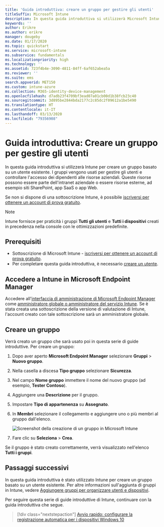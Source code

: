 ```yaml
---
title: 'Guida introduttiva: creare un gruppo per gestire gli utenti'
titleSuffix: Microsoft Intune
description: In questa guida introduttiva si utilizzerà Microsoft Intune per creare un gruppo basato su utenti esistenti.
keywords: ''
author: Erikre
ms.author: erikre
manager: dougeby
ms.date: 01/17/2020
ms.topic: quickstart
ms.service: microsoft-intune
ms.subservice: fundamentals
ms.localizationpriority: high
ms.technology: ''
ms.assetid: 723f4b4e-3090-4811-84ff-6af652abea5a
ms.reviewer: ''
ms.suite: ems
search.appverid: MET150
ms.custom: intune-azure
ms.collection: M365-identity-device-management
ms.openlocfilehash: d7adb23f4709bf3ead07a01cb00d1b38fcb23c40
ms.sourcegitcommit: 3d895be2844bda2177c2c85dc2f09612a1be5490
ms.translationtype: HT
ms.contentlocale: it-IT
ms.lasthandoff: 03/13/2020
ms.locfileid: "79356908"
---
```

# <a name="quickstart-create-a-group-to-manage-users"></a>Guida introduttiva: Creare un gruppo per gestire gli utenti

In questa guida introduttiva si utilizzerà Intune per creare un gruppo basato su un utente esistente. I gruppi vengono usati per gestire gli utenti e controllare l'accesso dei dipendenti alle risorse aziendali. Queste risorse possono essere parte dell'intranet aziendale o essere risorse esterne, ad esempio siti SharePoint, app SaaS o app Web.

Se non si dispone di una sottoscrizione Intune, è possibile [iscriversi per ottenere un account di prova gratuito](free-trial-sign-up.md).

>[!NOTE]
>Intune fornisce per praticità i gruppi **Tutti gli utenti** e **Tutti i dispositivi** creati in precedenza nella console con le ottimizzazioni predefinite.

## <a name="prerequisites"></a>Prerequisiti

- Sottoscrizione di Microsoft Intune - [iscriversi per ottenere un account di prova gratuito](../fundamentals/free-trial-sign-up.md).
- Per completare questa guida introduttiva, è necessario [creare un utente](quickstart-create-user.md).

## <a name="sign-in-to-intune-in-the-microsoft-endpoint-manager"></a>Accedere a Intune in Microsoft Endpoint Manager

Accedere all'[interfaccia di amministrazione di Microsoft Endpoint Manager](https://go.microsoft.com/fwlink/?linkid=2109431) come [amministratore globale o amministratore del servizio Intune](users-add.md#types-of-administrators). Se è stata creata una sottoscrizione della versione di valutazione di Intune, l'account creato con tale sottoscrizione sarà un amministratore globale.

## <a name="create-a-group"></a>Creare un gruppo

Verrà creato un gruppo che sarà usato poi in questa serie di guide introduttive. Per creare un gruppo:

1. Dopo aver aperto **Microsoft Endpoint Manager** selezionare **Gruppi** > **Nuovo gruppo**.
2. Nella casella a discesa **Tipo gruppo** selezionare **Sicurezza**.
3. Nel campo **Nome gruppo** immettere il nome del nuovo gruppo (ad esempio, **Tester Contoso**).
4. Aggiungere una **Descrizione** per il gruppo.
5. Impostare **Tipo di appartenenza** su **Assegnato**. 
6. In **Membri** selezionare il collegamento e aggiungere uno o più membri al gruppo dall'elenco.

    ![Screenshot della creazione di un gruppo in Microsoft Intune](./media/quickstart-create-group/quickstart-use-groups-01.png)

7. Fare clic su **Seleziona** > **Crea**.

Se il gruppo è stato creato correttamente, verrà visualizzato nell'elenco **Tutti i gruppi**. 

## <a name="next-steps"></a>Passaggi successivi

In questa guida introduttiva è stato utilizzato Intune per creare un gruppo basato su un utente esistente. Per altre informazioni sull'aggiunta di gruppi in Intune, vedere [Aggiungere gruppi per organizzare utenti e dispositivi](groups-add.md).

Per seguire questa serie di guide introduttive di Intune, continuare con la guida introduttiva che segue.

> [!div class="nextstepaction"]
> [Avvio rapido: configurare la registrazione automatica per i dispositivi Windows 10](../enrollment/quickstart-setup-auto-enrollment.md)
